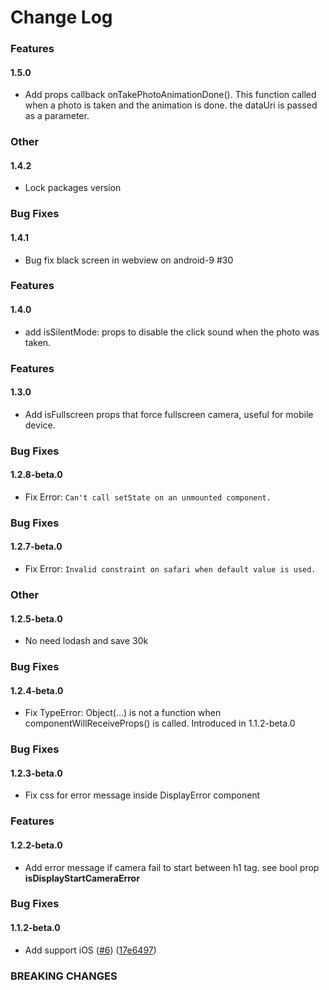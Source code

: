 # Change Log

### Features
#### 1.5.0
- Add props callback onTakePhotoAnimationDone(). This function called when a photo is taken and the animation is done. the dataUri is passed as a parameter.

### Other
#### 1.4.2
- Lock packages version

### Bug Fixes
#### 1.4.1
- Bug fix black screen in webview on android-9 #30

### Features
#### 1.4.0
- add isSilentMode: props to disable the click sound when the photo was taken.

### Features
#### 1.3.0
- Add isFullscreen props that force fullscreen camera, useful for mobile device.

### Bug Fixes
#### 1.2.8-beta.0
- Fix Error: `Can't call setState on an unmounted component.`

### Bug Fixes
#### 1.2.7-beta.0
- Fix Error: `Invalid constraint on safari when default value is used.`

### Other
#### 1.2.5-beta.0
- No need lodash and save 30k

### Bug Fixes
#### 1.2.4-beta.0
- Fix TypeError: Object(...) is not a function when componentWillReceiveProps() is called. Introduced in 1.1.2-beta.0

### Bug Fixes
#### 1.2.3-beta.0
- Fix css for error message inside DisplayError component

### Features
#### 1.2.2-beta.0
- Add error message if camera fail to start between h1 tag. see bool prop **isDisplayStartCameraError**

### Bug Fixes
#### 1.1.2-beta.0
- Add support iOS ([#6](https://github.com/MABelanger/react-html5-camera-photo/pull/6)) ([17e6497](https://github.com/MABelanger/react-html5-camera-photo/pull/6/commits/17e6497de174e23ffb54ddd9f1b7312a9ff45d4c))


### BREAKING CHANGES
